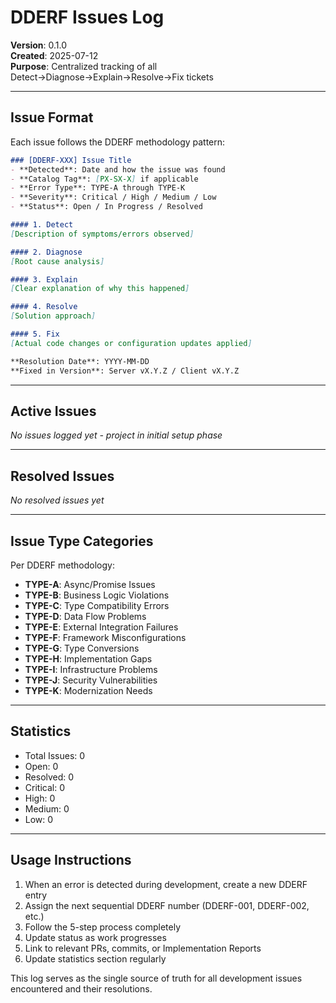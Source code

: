 # DDERF Issues Log

**Version**: 0.1.0  
**Created**: 2025-07-12  
**Purpose**: Centralized tracking of all Detect→Diagnose→Explain→Resolve→Fix tickets

---

## Issue Format

Each issue follows the DDERF methodology pattern:

```markdown
### [DDERF-XXX] Issue Title
- **Detected**: Date and how the issue was found
- **Catalog Tag**: [PX-SX-X] if applicable
- **Error Type**: TYPE-A through TYPE-K
- **Severity**: Critical / High / Medium / Low
- **Status**: Open / In Progress / Resolved

#### 1. Detect
[Description of symptoms/errors observed]

#### 2. Diagnose
[Root cause analysis]

#### 3. Explain
[Clear explanation of why this happened]

#### 4. Resolve
[Solution approach]

#### 5. Fix
[Actual code changes or configuration updates applied]

**Resolution Date**: YYYY-MM-DD  
**Fixed in Version**: Server vX.Y.Z / Client vX.Y.Z
```

---

## Active Issues

*No issues logged yet - project in initial setup phase*

---

## Resolved Issues

*No resolved issues yet*

---

## Issue Type Categories

Per DDERF methodology:
- **TYPE-A**: Async/Promise Issues
- **TYPE-B**: Business Logic Violations  
- **TYPE-C**: Type Compatibility Errors
- **TYPE-D**: Data Flow Problems
- **TYPE-E**: External Integration Failures
- **TYPE-F**: Framework Misconfigurations
- **TYPE-G**: Type Conversions
- **TYPE-H**: Implementation Gaps
- **TYPE-I**: Infrastructure Problems
- **TYPE-J**: Security Vulnerabilities
- **TYPE-K**: Modernization Needs

---

## Statistics

- Total Issues: 0
- Open: 0
- Resolved: 0
- Critical: 0
- High: 0
- Medium: 0
- Low: 0

---

## Usage Instructions

1. When an error is detected during development, create a new DDERF entry
2. Assign the next sequential DDERF number (DDERF-001, DDERF-002, etc.)
3. Follow the 5-step process completely
4. Update status as work progresses
5. Link to relevant PRs, commits, or Implementation Reports
6. Update statistics section regularly

This log serves as the single source of truth for all development issues encountered and their resolutions.